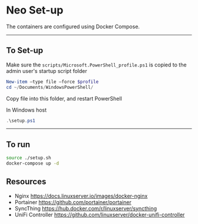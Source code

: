 # Neo Set-up

The containers are configured using Docker Compose.

----

## To Set-up

Make sure the `scripts/Microsoft.PowerShell_profile.ps1` is copied to the admin user's startup script folder

```PowerShell
New-item –type file –force $profile
cd ~/Documents/WindowsPowerShell/
```

Copy file into this folder, and restart PowerShell

In Windows host

```PowerShell
.\setup.ps1
```

----

## To run

```sh
source ./setup.sh
docker-compose up -d
```

## Resources
- Nginx https://docs.linuxserver.io/images/docker-nginx
- Portainer https://github.com/portainer/portainer
- SyncThing https://hub.docker.com/r/linuxserver/syncthing
- UniFi Controller  https://github.com/linuxserver/docker-unifi-controller